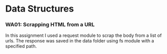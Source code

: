# Data Structures

### WA01: Scrapping HTML from a URL
In this assignment I used a request module to scrap the body from a list of urls.
The response was saved in the data folder using fs module with a specified path.
